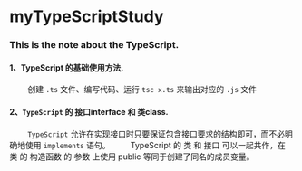 # myTypeScriptStudy
### This is the note about the TypeScript.    
#### 1、TypeScript 的基础使用方法.
&emsp;&emsp; 创建 `.ts` 文件、编写代码、运行 `tsc x.ts` 来输出对应的 `.js` 文件    
#### 2、`TypeScript` 的 接口interface 和 类class.
&emsp;&emsp; `TypeScript` 允许在实现接口时只要保证包含接口要求的结构即可，而不必明确地使用 `implements` 语句。
&emsp;&emsp; TypeScript 的 类 和 接口 可以一起共作，在 类 的 构造函数 的 参数 上使用 public 等同于创建了同名的成员变量。
